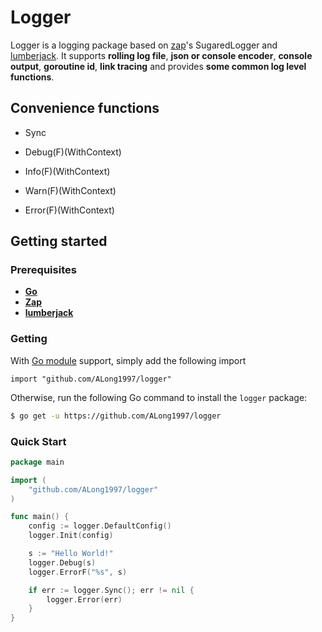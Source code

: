 # Logger

Logger is a logging package based on [zap](https://github.com/uber-go/zap)'s SugaredLogger and [lumberjack](https://github.com/natefinch/lumberjack).
It supports **rolling log file**, **json or console encoder**, **console output**,
**goroutine id**, **link tracing** and provides **some common log level functions**.

## Convenience functions

* Sync

* Debug(F)(WithContext)
* Info(F)(WithContext)
* Warn(F)(WithContext)
* Error(F)(WithContext)

## Getting started

### Prerequisites
- **[Go](https://go.dev/)**
- **[Zap](https://github.com/uber-go/zap)**
- **[lumberjack](gopkg.in/natefinch/lumberjack.v2)**

### Getting
With [Go module](https://github.com/golang/go/wiki/Modules) support, simply add the following import

```
import "github.com/ALong1997/logger"
```

Otherwise, run the following Go command to install the `logger` package:

```sh
$ go get -u https://github.com/ALong1997/logger
```

### Quick Start

```go
package main

import (
	"github.com/ALong1997/logger"
)

func main() {
	config := logger.DefaultConfig()
	logger.Init(config)

	s := "Hello World!"
	logger.Debug(s)
	logger.ErrorF("%s", s)

	if err := logger.Sync(); err != nil {
		logger.Error(err)
	}
}

```
